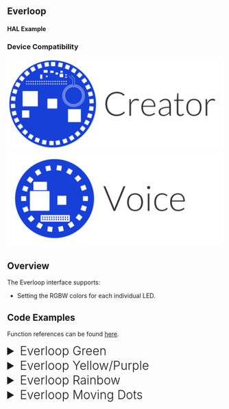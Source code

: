 <h2 style="padding-top:0">Everloop</h2>
<h4 style="padding-top:0">HAL Example</h4>

### Device Compatibility

<img class="creator-compatibility-icon" src="../../img/creator-icon.svg">
<img class="voice-compatibility-icon" src="../../img/voice-icon.svg">

## Overview

The Everloop interface supports:

- Setting the RGBW colors for each individual LED.

## Code Examples

Function references can be found [here](/matrix-hal/reference/everloop).

<details>
<summary style="font-size: 1.75rem; font-weight: 300;">Everloop Green</summary>
The following section shows how to set the Everloop to green. You can download this example <a href="https://raw.githubusercontent.com/matrix-io/matrix-hal-examples/master/everloop/everloop_green.cpp" target="_blank">here</a>.

The command below will compile the example.

```language-bash
g++ -o everloop_green everloop_green.cpp -std=c++11 -lmatrix_creator_hal
```

<h4 style="padding-top:0">Result</h4>

![](/matrix-hal/img/everloop_green.jpg)

<details open>
<summary style="font-size: 1.5rem; font-weight: 300;">Include Statements</summary>
To begin working with the Everloop you need to include these header files.

```language-cpp
// System calls
#include <unistd.h>
// Input/output streams and functions
#include <iostream>

// Interfaces with Everloop
#include "matrix_hal/everloop.h"
// Holds data for Everloop
#include "matrix_hal/everloop_image.h"
// Communicates with MATRIX device
#include "matrix_hal/matrixio_bus.h"
```

</details>

<details open>
<summary style="font-size: 1.5rem; font-weight: 300;">Initial Setup</summary>
You'll then need to setup `MatrixIOBus` in order to communicate with the hardware on your MATRIX device.

```language-cpp
int main() {
  // Create MatrixIOBus object for hardware communication
  matrix_hal::MatrixIOBus bus;
  // Initialize bus and exit program if error occurs
  if (!bus.Init()) return false;
```

</details>

<details open>
<summary style="font-size: 1.5rem; font-weight: 300;">Main Setup</summary>
Now we will create our `EverloopImage` and `Everloop` object and use it to set the Everloop to green for 10 seconds.

```language-cpp
  // The following code is part of main()

  // Holds the number of LEDs on MATRIX device
  int ledCount = bus.MatrixLeds();
  // Create EverloopImage object, with size of ledCount
  matrix_hal::EverloopImage everloop_image(ledCount);
  // Create Everloop object
  matrix_hal::Everloop everloop;
  // Set everloop to use MatrixIOBus bus
  everloop.Setup(&bus);

  // For each led in everloop_image.leds, set led value
  for (matrix_hal::LedValue &led : everloop_image.leds) {
    led.red = 0;
    // Set green to 100
    led.green = 100;
    led.blue = 0;
    led.white = 0;
  }

  // Updates the Everloop on the MATRIX device
  everloop.Write(&everloop_image);

  // Output everloop status to console
  std::cout << "Everloop set to green for 10 seconds." << std::endl;
  
  for (int i = 0; i <= 10; i++) {
    // Output time remaining to console
    std::cout << "Time remaining (s) : " << 10 - i << std::endl;
    // Sleep for 1 second
    usleep(1000000);
  }

  // For each led in everloop_image.leds, set led value to 0
  for (matrix_hal::LedValue &led : everloop_image.leds) {
    // Turn off Everloop
    led.red = 0;
    led.green = 0;
    led.blue = 0;
    led.white = 0;
  }

  // Updates the Everloop on the MATRIX device
  everloop.Write(&everloop_image);

  return 0;
}
```

</details>

</details>

<details>
<summary style="font-size: 1.75rem; font-weight: 300;">Everloop Yellow/Purple</summary>
The following section shows how to set the Everloop to yellow and purple (with color blending). You can download this example <a href="https://raw.githubusercontent.com/matrix-io/matrix-hal-examples/master/everloop/everloop_yellow_purple.cpp" target="_blank">here</a>.

The command below will compile the example.

```language-bash
g++ -o everloop_yellow_purple everloop_yellow_purple.cpp -std=c++11 -lmatrix_creator_hal
```

<h4 style="padding-top:0">Result</h4>

![](/matrix-hal/img/everloop_yellow_purple.jpg)

<details open>
<summary style="font-size: 1.5rem; font-weight: 300;">Include Statements</summary>
To begin working with the Everloop you need to include these header files.

```language-cpp
// System calls
#include <unistd.h>
// Input/output streams and functions
#include <iostream>

// Interfaces with Everloop
#include "matrix_hal/everloop.h"
// Holds data for Everloop
#include "matrix_hal/everloop_image.h"
// Communicates with MATRIX device
#include "matrix_hal/matrixio_bus.h"
```

</details>

<details open>
<summary style="font-size: 1.5rem; font-weight: 300;">Initial Setup</summary>
You'll then need to setup `MatrixIOBus` in order to communicate with the hardware on your MATRIX device.

```language-cpp
int main() {
  // Create MatrixIOBus object for hardware communication
  matrix_hal::MatrixIOBus bus;
  // Initialize bus and exit program if error occurs
  if (!bus.Init()) return false;
```

</details>

<details open>
<summary style="font-size: 1.5rem; font-weight: 300;">Main Setup</summary>
Now we will create our `EverloopImage` and `Everloop` object and use it to set the Everloop to yellow and purple for 10 seconds.

```language-cpp
  // The following code is part of main()

  // Holds the number of LEDs on MATRIX device
  int ledCount = bus.MatrixLeds();
  // Create EverloopImage object, with size of ledCount
  matrix_hal::EverloopImage everloop_image(ledCount);
  // Create Everloop object
  matrix_hal::Everloop everloop;
  // Set everloop to use MatrixIOBus bus
  everloop.Setup(&bus);

  // For each led in everloop_image.leds, set led value
  for (int i = 0; i < everloop_image.leds.size(); i++) {
    // When remainder is zero set led to purple
    if (i % 2 == 0) {
      // Blending blue and red to make purple
      everloop_image.leds[i].blue = 40;
      everloop_image.leds[i].red = 40;
    }
    // Else set led to yellow
    else {
      // Blending green and red to make yellow
      everloop_image.leds[i].green = 40;
      everloop_image.leds[i].red = 60;
    }
  }

  // Updates the Everloop on the MATRIX device
  everloop.Write(&everloop_image);

  // Output everloop status to console
  std::cout << "Everloop set to yellow and purple for 10 seconds." << std::endl;

  for (int i = 0; i <= 10; i++) {
    // Output time remaining to console
    std::cout << "Time remaining (s) : " << 10 - i << std::endl;
    // Sleep for 1 second
    usleep(1000000);
  }

  // For each led in everloop_image.leds, set led value to 0
  for (matrix_hal::LedValue &led : everloop_image.leds) {
    // Turn off Everloop
    led.red = 0;
    led.green = 0;
    led.blue = 0;
    led.white = 0;
  }

  // Updates the Everloop on the MATRIX device
  everloop.Write(&everloop_image);

  return 0;
}
```

</details>

</details>

<details>
<summary style="font-size: 1.75rem; font-weight: 300;">Everloop Rainbow</summary>
The following section shows how to set the Everloop to rainbow. You can download this example <a href="https://raw.githubusercontent.com/matrix-io/matrix-hal-examples/master/everloop/everloop_rainbow.cpp" target="_blank">here</a>.

The command below will compile the example.

```language-bash
g++ -o everloop_rainbow everloop_rainbow.cpp -std=c++11 -lmatrix_creator_hal
```

<h4 style="padding-top:0">Result</h4>

![](/matrix-hal/img/everloop_rainbow.gif)

<details open>
<summary style="font-size: 1.5rem; font-weight: 300;">Include Statements</summary>
To begin working with the Everloop you need to include these header files.

```language-cpp
// System calls
#include <unistd.h>
// Input/output streams and functions
#include <iostream>
// Included for sin() function.
#include <cmath>

// Interfaces with Everloop
#include "matrix_hal/everloop.h"
// Holds data for Everloop
#include "matrix_hal/everloop_image.h"
// Communicates with MATRIX device
#include "matrix_hal/matrixio_bus.h"
```

</details>

<details open>
<summary style="font-size: 1.5rem; font-weight: 300;">Initial Setup</summary>
You'll then need to setup `MatrixIOBus` in order to communicate with the hardware on your MATRIX device.

```language-cpp
int main() {
  // Create MatrixIOBus object for hardware communication
  matrix_hal::MatrixIOBus bus;
  // Initialize bus and exit program if error occurs
  if (!bus.Init()) return false;
```

</details>

<details open>
<summary style="font-size: 1.5rem; font-weight: 300;">Main Setup</summary>
Now we will create our `EverloopImage` and `Everloop` object and use it to set the Everloop to rainbow for 10 seconds.

```language-cpp
  // The following code is part of main()

  // Holds the number of LEDs on MATRIX device
  int ledCount = bus.MatrixLeds();
  // Create EverloopImage object, with size of ledCount
  matrix_hal::EverloopImage everloop_image(ledCount);
  // Create Everloop object
  matrix_hal::Everloop everloop;
  // Set everloop to use MatrixIOBus bus
  everloop.Setup(&bus);

  // Variables used for sine wave rainbow logic
  float counter = 0;
  const float freq = 0.375;

  // 10 sec loop for rainbow effect 250*40000 microsec = 10 sec
  for (int i = 0; i <= 250; i++) {
    // For each led in everloop_image.leds, set led value
    for (matrix_hal::LedValue &led : everloop_image.leds) {
      // Sine waves 120 degrees out of phase for rainbow
      led.red =
          (std::sin(freq * counter + (M_PI / 180 * 240)) * 155 + 100) / 10;
      led.green =
          (std::sin(freq * counter + (M_PI / 180 * 120)) * 155 + 100) / 10;
      led.blue = (std::sin(freq * counter + 0) * 155 + 100) / 10;
      counter = counter + 0.51;
    }

    // Updates the LEDs
    everloop.Write(&everloop_image);

    // If i is 0 (first run)
    if (i == 0) {
      // Output everloop status to console
      std::cout << "Everloop set to rainbow for 10 seconds." << std::endl;
    }
    // If i is cleanly divisible by 25
    if ((i % 25) == 0) {
      std::cout << "Time remaining (s) : " << 10 - (i / 25) << std::endl;
    }

    // Sleep for 40000 microseconds
    usleep(40000);
  }

  // Updates the Everloop on the MATRIX device
  everloop.Write(&everloop_image);

  // For each led in everloop_image.leds, set led value to 0
  for (matrix_hal::LedValue &led : everloop_image.leds) {
    // Turn off Everloop
    led.red = 0;
    led.green = 0;
    led.blue = 0;
    led.white = 0;
  }

  // Updates the Everloop on the MATRIX device
  everloop.Write(&everloop_image);

  return 0;
}
```

</details>

</details>

<details>
<summary style="font-size: 1.75rem; font-weight: 300;">Everloop Moving Dots</summary>
The following section shows how to set the Everloop to moving dots. You can download this example <a href="https://raw.githubusercontent.com/matrix-io/matrix-hal-examples/master/everloop/everloop_moving_dots.cpp" target="_blank">here</a>.

The command below will compile the example.

```language-bash
g++ -o everloop_moving_dots everloop_moving_dots.cpp -std=c++11 -lmatrix_creator_hal
```

<h4 style="padding-top:0">Result</h4>

![](/matrix-hal/img/everloop_moving_dots.gif)

<details open>
<summary style="font-size: 1.5rem; font-weight: 300;">Include Statements</summary>
To begin working with the Everloop you need to include these header files.

```language-cpp
// System calls
#include <unistd.h>
// Input/output streams and functions
#include <iostream>
// Included for sin() function.
#include <cmath>

// Interfaces with Everloop
#include "matrix_hal/everloop.h"
// Holds data for Everloop
#include "matrix_hal/everloop_image.h"
// Communicates with MATRIX device
#include "matrix_hal/matrixio_bus.h"
```

</details>

<details open>
<summary style="font-size: 1.5rem; font-weight: 300;">Initial Setup</summary>
You'll then need to setup `MatrixIOBus` in order to communicate with the hardware on your MATRIX device.

```language-cpp
int main() {
  // Create MatrixIOBus object for hardware communication
  matrix_hal::MatrixIOBus bus;
  // Initialize bus and exit program if error occurs
  if (!bus.Init()) return false;
```

</details>

<details open>
<summary style="font-size: 1.5rem; font-weight: 300;">Main Setup</summary>
Now we will create our `EverloopImage` and `Everloop` object and use it to set the Everloop to moving dots for 10 seconds.

```language-cpp
  // The following code is part of main()

  // Holds the number of LEDs on MATRIX device
  int ledCount = bus.MatrixLeds();
  // Create EverloopImage object, with size of ledCount
  matrix_hal::EverloopImage everloop_image(ledCount);
  // Create Everloop object
  matrix_hal::Everloop everloop;
  // Set everloop to use MatrixIOBus bus
  everloop.Setup(&bus);

  // Keeps track of location of moving dots
  long counter = 0;

  // 10 sec loop for rainbow effect 500*20000 microsec = 10 sec
  for (int i = 0; i <= 500; i++) {
    // For each led in everloop_image.leds, set led value to 0
    for (matrix_hal::LedValue &led : everloop_image.leds) {
      // Turn off Everloop
      led.red = 0;
      led.green = 0;
      led.blue = 0;
      led.white = 0;
    }

    // Set led color per led
    everloop_image.leds[(counter / 2) % everloop_image.leds.size()].red = 40;
    everloop_image.leds[(counter / 2) % everloop_image.leds.size()].blue = 40;
    everloop_image.leds[(counter / 7) % everloop_image.leds.size()].green = 60;
    everloop_image.leds[(counter / 11) % everloop_image.leds.size()].blue = 60;
    everloop_image
        .leds[everloop_image.leds.size() - 1 -
              (counter % everloop_image.leds.size())]
        .white = 20;

    // Updates the Everloop on the MATRIX device
    everloop.Write(&everloop_image);
    // Increment counter
    counter++;

    // If i is 0 (first run)
    if (i == 0) {
      // Output everloop status to console
      std::cout << "Everloop set to moving dots for 10 seconds." << std::endl;
    }
    // If i is cleanly divisible by 50
    if ((i % 50) == 0) {
      // Output time remaining to console
      std::cout << "Time remaining (s) : " << 10 - (i / 50) << std::endl;
    }

    // Sleep for 20000 microseconds
    usleep(20000);
  }

  // Updates the Everloop on the MATRIX device
  everloop.Write(&everloop_image);

  // For each led in everloop_image.leds, set led value to 0
  for (matrix_hal::LedValue &led : everloop_image.leds) {
    // Turn off Everloop
    led.red = 0;
    led.green = 0;
    led.blue = 0;
    led.white = 0;
  }

  // Updates the Everloop on the MATRIX device
  everloop.Write(&everloop_image);

  return 0;
}
```

</details>

</details>
